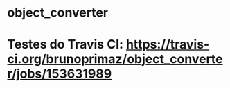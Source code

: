 # object_converter

# Testes do Travis CI: https://travis-ci.org/brunoprimaz/object_converter/jobs/153631989

